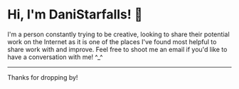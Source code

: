 # Hi, I'm DaniStarfalls! 💫
I'm a person constantly trying to be creative, looking to share their potential work on the Internet as it is one of the places I've found most helpful to share work with and improve.
Feel free to shoot me an email if you'd like to have a conversation with me! ^_^

---

Thanks for dropping by!
